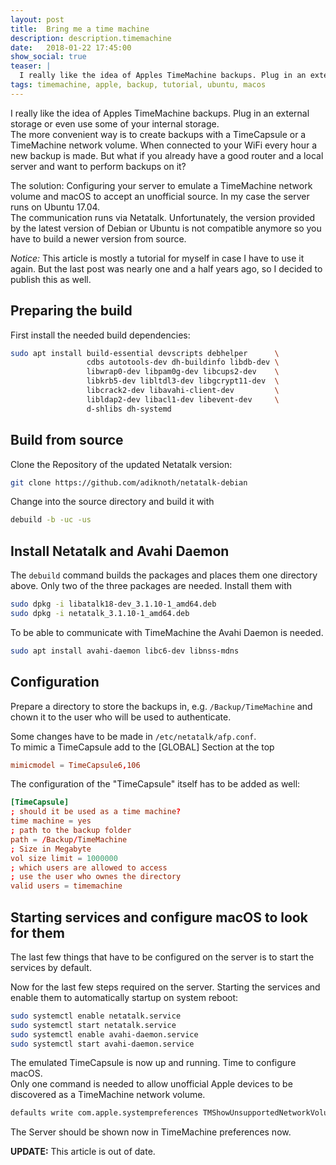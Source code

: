 ```yaml
---
layout: post
title:  Bring me a time machine
description: description.timemachine
date:   2018-01-22 17:45:00
show_social: true
teaser: |
  I really like the idea of Apples TimeMachine backups. Plug in an external storage or even use some of your internal storage. The more convenient...
tags: timemachine, apple, backup, tutorial, ubuntu, macos
---
```


I really like the idea of Apples TimeMachine backups. Plug in an external storage or even use some of your internal storage.  
The more convenient way is to create backups with a TimeCapsule or a TimeMachine network volume. When connected to your WiFi every hour a new backup is made.
But what if you already have a good router and a local server and want to perform backups on it?

The solution: Configuring your server to emulate a TimeMachine network volume and macOS to accept an unofficial source. In my case the server runs on Ubuntu 17.04.  
The communication runs via Netatalk. Unfortunately, the version provided by the latest version of Debian or Ubuntu is not compatible anymore so you have to build a newer version from source.

*Notice:* This article is mostly a tutorial for myself in case I have to use it again. But the last post was nearly one and a half years ago, so I decided to publish this as well.

## Preparing the build

First install the needed build dependencies:

```bash
sudo apt install build-essential devscripts debhelper      \
                 cdbs autotools-dev dh-buildinfo libdb-dev \
                 libwrap0-dev libpam0g-dev libcups2-dev    \
                 libkrb5-dev libltdl3-dev libgcrypt11-dev  \
                 libcrack2-dev libavahi-client-dev         \
                 libldap2-dev libacl1-dev libevent-dev     \
                 d-shlibs dh-systemd
```

## Build from source

Clone the Repository of the updated Netatalk version:

```bash
git clone https://github.com/adiknoth/netatalk-debian
```

Change into the source directory and build it with

 ```bash
 debuild -b -uc -us
 ```

## Install Netatalk and Avahi Daemon

The `debuild` command builds the packages and places them one directory above.
Only two of the three packages are needed. Install them with

```bash
sudo dpkg -i libatalk18-dev_3.1.10-1_amd64.deb
sudo dpkg -i netatalk_3.1.10-1_amd64.deb
```

To be able to communicate with TimeMachine the Avahi Daemon is needed.

```bash
sudo apt install avahi-daemon libc6-dev libnss-mdns
```

## Configuration

Prepare a directory to store the backups in, e.g. `/Backup/TimeMachine` and chown it to the user who will be used to authenticate.

Some changes have to be made in `/etc/netatalk/afp.conf`.  
To mimic a TimeCapsule add to the [GLOBAL] Section at the top

```conf
mimicmodel = TimeCapsule6,106
```

The configuration of the "TimeCapsule" itself has to be added as well:

```conf
[TimeCapsule]
; should it be used as a time machine?
time machine = yes
; path to the backup folder
path = /Backup/TimeMachine
; Size in Megabyte
vol size limit = 1000000
; which users are allowed to access
; use the user who ownes the directory
valid users = timemachine
```

## Starting services and configure macOS to look for them

The last few things that have to be configured on the server is to start the services by default.

Now for the last few steps required on the server. Starting the services and enable them to automatically startup on system reboot:

```bash
sudo systemctl enable netatalk.service
sudo systemctl start netatalk.service
sudo systemctl enable avahi-daemon.service
sudo systemctl start avahi-daemon.service
```

The emulated TimeCapsule is now up and running. Time to configure macOS.  
Only one command is needed to allow unofficial Apple devices to be discovered as a TimeMachine network volume.

```bash
defaults write com.apple.systempreferences TMShowUnsupportedNetworkVolumes 1
```

The Server should be shown now in TimeMachine preferences now.

**UPDATE:** This article is out of date.
